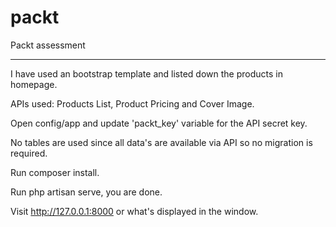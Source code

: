 # packt
Packt assessment

------------

I have used an bootstrap template and listed down the products in homepage.

APIs used: Products List, Product Pricing and Cover Image.

Open config/app and update 'packt_key' variable for the API secret key.

No tables are used since all data's are available via API so no migration is required.

Run composer install.

Run php artisan serve, you are done.

Visit http://127.0.0.1:8000 or what's displayed in the window.

